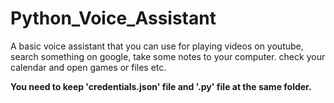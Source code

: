 # Python_Voice_Assistant
A basic voice assistant that you can use for playing videos on youtube, search something on google, take some notes to your computer. check your calendar and open games or files etc. 

****You need to keep 'credentials.json' file and '.py' file at the same folder.****
